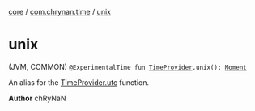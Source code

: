 [core](../index.md) / [com.chrynan.time](index.md) / [unix](./unix.md)

# unix

(JVM, COMMON) `@ExperimentalTime fun `[`TimeProvider`](-time-provider/index.md)`.unix(): `[`Moment`](-moment/index.md)

An alias for the [TimeProvider.utc](utc.md) function.

**Author**
chRyNaN

